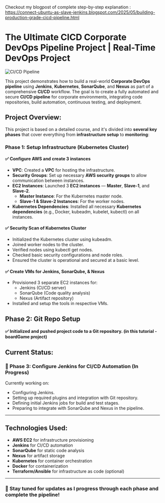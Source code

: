 Checkout my blogpost of complete step-by-step explanation : https://connect-ubuntu-as-slave-jenkins.blogspot.com/2025/05/building-production-grade-cicd-pipeline.html

# The Ultimate CICD Corporate DevOps Pipeline Project | Real-Time DevOps Project
![CI/CD Pipeline](images/self-created-pipeline-diagram.png)

This project demonstrates how to build a real-world **Corporate DevOps pipeline** using **Jenkins**, **Kubernetes**, **SonarQube**, and **Nexus** as part of a comprehensive **CI/CD** workflow. The goal is to create a fully automated and secure **CI/CD pipeline** for corporate environments, integrating code repositories, build automation, continuous testing, and deployment.

## Project Overview:
This project is based on a detailed course, and it's divided into **several key phases** that cover everything from **infrastructure setup** to **monitoring**:

### Phase 1: Setup Infrastructure (Kubernetes Cluster)
#### ✅  Configure AWS and create 3 instances
- **VPC**: Created a **VPC** for hosting the infrastructure.
- **Security Groups**: Set up necessary **AWS security groups** to allow communication between instances.
- **EC2 Instances**: Launched 3 **EC2 instances** — **Master**, **Slave-1**, and **Slave-2**.
  - **Master Instance**: For the Kubernetes master node.
  - **Slave-1 & Slave-2 Instances**: For the worker nodes.
- **Kubernetes Dependencies**: Installed all necessary **Kubernetes dependencies** (e.g., Docker, kubeadm, kubelet, kubectl) on all instances.
 
#### ✅  Security Scan of Kubernetes Cluster
- Initialized the Kubernetes cluster using kubeadm.
- Joined worker nodes to the cluster.
- Verified nodes using kubectl get nodes.
- Checked basic security configurations and node roles.
- Ensured the cluster is operational and secured at a basic level.

#### ✅ Create VMs for Jenkins, SonarQube, & Nexus
- Provisioned 3 separate EC2 instances for:
  - Jenkins (CI/CD server)
  - SonarQube (Code quality analysis)
  - Nexus (Artifact repository)
- Installed and setup the tools in respective VMs.

## Phase 2: Git Repo Setup
#### ✅ Initialized and pushed project code to a Git repository. (in this tutorial - boardGame project)

## Current Status:
### 🔄 Phase 3: Configure Jenkins for CI/CD Automation (In Progress)
Currently working on:
- Configuring Jenkins.
- Setting up required plugins and integration with Git repository.
- Defining initial Jenkins jobs for build and test stages.
- Preparing to integrate with SonarQube and Nexus in the pipeline.

---

## Technologies Used:
- **AWS EC2** for infrastructure provisioning
- **Jenkins** for CI/CD automation
- **SonarQube** for static code analysis
- **Nexus** for artifact storage
- **Kubernetes** for container orchestration
- **Docker** for containerization
- **Terraform/Ansible** for infrastructure as code (optional)

---

### 🚀 Stay tuned for updates as I progress through each phase and complete the pipeline!
